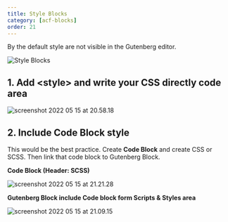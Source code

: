 ```yaml
---
title: Style Blocks
category: [acf-blocks]
order: 21
---
```


By the default style are not visible in the Gutenberg editor.

![Style Blocks](../img/style-blocks.png)

## 1. Add &lt;style&gt; and write your CSS directly code area

![screenshot 2022 05 15 at 20.58.18](../img/Screenshot-2022-05-15-at-20.58.18.png)

## 2. Include Code Block style

This would be the best practice. Create **Code Block** and create CSS or SCSS. Then link that code block to Gutenberg Block.

**Code Block (Header: SCSS)**

![screenshot 2022 05 15 at 21.21.28](../img/Screenshot-2022-05-15-at-21.21.28.png)

**Gutenberg Block include Code block form Scripts &amp; Styles area**

![screenshot 2022 05 15 at 21.09.15](../img/Screenshot-2022-05-15-at-21.09.15.png)

